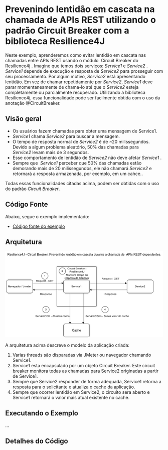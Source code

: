 # Prevenindo lentidão em cascata na chamada de APIs REST utilizando o padrão Circuit Breaker com a biblioteca Resilience4J

Neste exemplo, aprenderemos como evitar lentidão em cascata nas chamadas entre APIs REST usando o módulo  Circuit Breaker do Resilience4j .
Imagine que temos dois serviços: *Service1* e *Service2* .  *Service1* depende de execução e resposta de *Service2* para prosseguir com seu processamento.
Por algum motivo, *Service2* está apresentando lentidão. Em vez de chamar repetidamente por *Service2*, *Service1* deve parar momentaneamente de chama-lo até que o *Service2* esteja completamente ou parcialmente recuperado.
Utilizando a biblioteca Resilience4j, essa funcionalidade pode ser facilmente obtida com o uso da anotação @CircuitBreaker.

## Visão geral

* Os usuários fazem chamadas para obter uma mensagem  de Service1.
* *Service1* chama *Service2* para buscar a mensagem.
* O tempo de resposta normal de *Service2* é de ~20 milissegundos. Devido a algum problema aleatório, 50% das chamadas para *Service2* levam mais de 3 segundos.
* Esse comportamento de lentidão de *Service2* não deve afetar *Service1* .
* Sempre que  *Service1* perceber que 50% das chamadas estão demorando mais de 20 milissegundos, ele não chamará *Service2* e retornará a resposta armazenada, por exemplo, em um cahce..

Todas essas funcionalidades citadas acima, podem ser obtidas com o uso do padrão *Circuit Breaker*.

## Código Fonte
Abaixo, segue o exemplo implementado:

* [Código fonte do exemplo](https://github.com/andrepreis/Resilience4J-Demo/tree/main/Projects_Demo/resilience4j-slow-calls)

## Arquitetura

![Arquitetura do exemplo](./img/CB-RF4-SC.png)

A arquitetura acima descreve o modelo da aplicação criada:

1. Varias threads são disparadas via JMeter ou navegador chamando Service1.
2. Service1 esta encapsulado por um objeto Circuit Breaker. Este circuit breaker monitora todas as chamadas para Service2 originadas a partir de Service1.
3. Sempre que Service2 responder de forma adequada, Service1 retorna a resposta para o solicitante e atualiza o cache da aplicação.
4. Sempre que ocorrer lentidão em Service2, o circuito sera aberto e Service1 retornará o valor mais atual existente no cache.


## Executando o Exemplo

...
## Detalhes do Código
